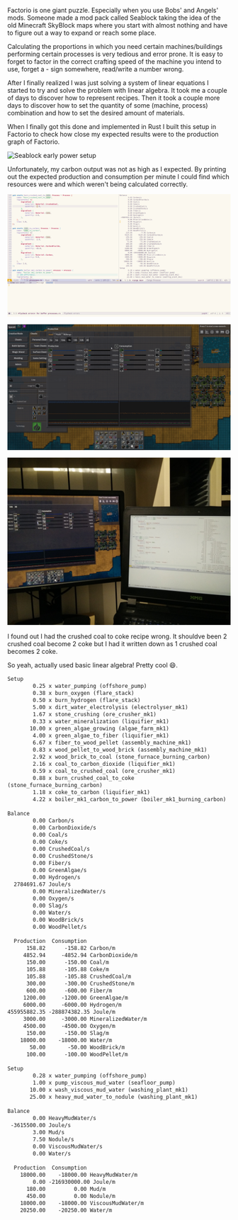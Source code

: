 Factorio is one giant puzzle. Especially when you use Bobs' and Angels' mods.
Someone made a mod pack called Seablock taking the idea of the old Minecraft
SkyBlock maps where you start with almost nothing and have to figure out a way
to expand or reach some place.

Calculating the proportions in which you need certain machines/buildings
performing certain processes is very tedious and error prone. It is easy to
forget to factor in the correct crafting speed of the machine you intend to use,
forget a - sign somewhere, read/write a number wrong.

After I finally realized I was just solving a system of linear equations I
started to try and solve the problem with linear algebra. It took me a couple of
days to discover how to represent recipes. Then it took a couple more days to
discover how to set the quantity of some (machine, process) combination and how
to set the desired amount of materials.

When I finally got this done and implemented in Rust I built this setup in
Factorio to check how close my expected results were to the production graph of
Factorio. 

![Seablock early power setup](media/seablock-early-power-setup.png)

Unfortunately, my carbon output was not as high as I expected. By printing out
the expected production and consumption per minute I could find which resources
were and which weren't being calculated correctly.

![Expected production and consumption](media/debugging-editor-screenshot.png)

![Production graph in game](media/debugging-game-screenshot.png)

![Photo of the two screenshots](media/debugging-photo.jpg)

I found out I had the crushed coal to coke recipe wrong. It shouldve been 2
crushed coal become 2 coke but I had it written down as 1 crushed coal becomes 2
coke.

So yeah, actually used basic linear algebra! Pretty cool :smile:.

```
Setup
        0.25 x water_pumping (offshore_pump)
        0.38 x burn_oxygen (flare_stack)
        0.50 x burn_hydrogen (flare_stack)
        5.00 x dirt_water_electrolysis (electrolyser_mk1)
        1.67 x stone_crushing (ore_crusher_mk1)
        0.33 x water_mineralization (liquifier_mk1)
       10.00 x green_algae_growing (algae_farm_mk1)
        4.00 x green_algae_to_fiber (liquifier_mk1)
        6.67 x fiber_to_wood_pellet (assembly_machine_mk1)
        0.83 x wood_pellet_to_wood_brick (assembly_machine_mk1)
        2.92 x wood_brick_to_coal (stone_furnace_burning_carbon)
        2.16 x coal_to_carbon_dioxide (liquifier_mk1)
        0.59 x coal_to_crushed_coal (ore_crusher_mk1)
        0.88 x burn_crushed_coal_to_coke (stone_furnace_burning_carbon)
        1.18 x coke_to_carbon (liquifier_mk1)
        4.22 x boiler_mk1_carbon_to_power (boiler_mk1_burning_carbon)

Balance
        0.00 Carbon/s
        0.00 CarbonDioxide/s
        0.00 Coal/s
        0.00 Coke/s
        0.00 CrushedCoal/s
        0.00 CrushedStone/s
        0.00 Fiber/s
        0.00 GreenAlgae/s
        0.00 Hydrogen/s
  2784691.67 Joule/s
        0.00 MineralizedWater/s
        0.00 Oxygen/s
        0.00 Slag/s
        0.00 Water/s
        0.00 WoodBrick/s
        0.00 WoodPellet/s

  Production  Consumption
      158.82      -158.82 Carbon/m
     4852.94     -4852.94 CarbonDioxide/m
      150.00      -150.00 Coal/m
      105.88      -105.88 Coke/m
      105.88      -105.88 CrushedCoal/m
      300.00      -300.00 CrushedStone/m
      600.00      -600.00 Fiber/m
     1200.00     -1200.00 GreenAlgae/m
     6000.00     -6000.00 Hydrogen/m
455955882.35 -288874382.35 Joule/m
     3000.00     -3000.00 MineralizedWater/m
     4500.00     -4500.00 Oxygen/m
      150.00      -150.00 Slag/m
    18000.00    -18000.00 Water/m
       50.00       -50.00 WoodBrick/m
      100.00      -100.00 WoodPellet/m

Setup
        0.28 x water_pumping (offshore_pump)
        1.00 x pump_viscous_mud_water (seafloor_pump)
       10.00 x wash_viscous_mud_water (washing_plant_mk1)
       25.00 x heavy_mud_water_to_nodule (washing_plant_mk1)

Balance
        0.00 HeavyMudWater/s
 -3615500.00 Joule/s
        3.00 Mud/s
        7.50 Nodule/s
        0.00 ViscousMudWater/s
        0.00 Water/s

  Production  Consumption
    18000.00    -18000.00 HeavyMudWater/m
        0.00 -216930000.00 Joule/m
      180.00         0.00 Mud/m
      450.00         0.00 Nodule/m
    18000.00    -18000.00 ViscousMudWater/m
    20250.00    -20250.00 Water/m

```
